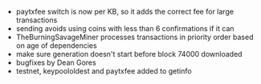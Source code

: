 * paytxfee switch is now per KB, so it adds the correct fee for large transactions
* sending avoids using coins with less than 6 confirmations if it can
* TheBurningSavageMiner processes transactions in priority order based on age of dependencies
* make sure generation doesn't start before block 74000 downloaded
* bugfixes by Dean Gores
* testnet, keypoololdest and paytxfee added to getinfo
